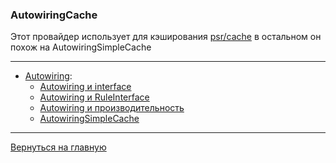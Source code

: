### AutowiringCache

Этот провайдер использует для кэширования [psr/cache](https://www.php-fig.org/psr/psr-6/) в остальном он похож на
AutowiringSimpleCache

---
* [Autowiring](autowiring.md):
    * [Autowiring и interface](interface.md) 
    * [Autowiring и RuleInterface](rule-interface.md) 
    * [Autowiring и производительность](perfomance.md) 
    * [AutowiringSimpleCache](simple-cache.md) 
---
[Вернуться на главную](../../readme.md)
